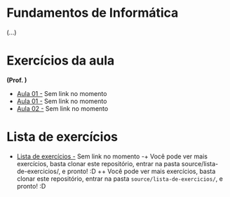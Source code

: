 # Fundamentos de Informática #

(...)

# Exercícios da aula #

**(Prof. )**

 + [Aula 01 -](fundamentos-de-informatica/aula-01.md) Sem link no momento
 + [Aula 01 -](fundamentos-de-informatica/aula-02.md) Sem link no momento
 + [Aula 02 -](fundamentos-de-informatica/aula-03.md) Sem link no momento

# Lista de exercícios #

 + [Lista de exercícios -](lista-de-exercicios/exercicios-01.md) Sem link no momento
-+ Você pode ver mais exercícios, basta clonar este repositório, entrar na pasta source/lista-de-exercicios/, e pronto! :D
++ Você pode ver mais exercícios, basta clonar este repositório, entrar na pasta <code>source/lista-de-exercicios/</code>, e pronto! :D